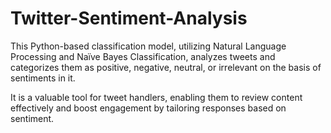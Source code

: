 # Twitter-Sentiment-Analysis
This Python-based classification model, utilizing Natural Language Processing and Naïve Bayes Classification, analyzes tweets and categorizes them as positive, negative, neutral, or irrelevant on the basis of sentiments in it. 

It is a valuable tool for tweet handlers, enabling them to review content effectively and boost engagement by tailoring responses based on sentiment.
